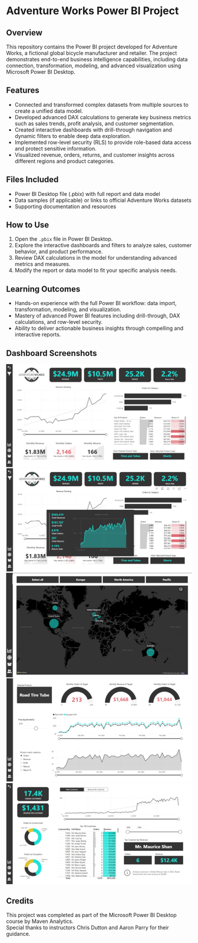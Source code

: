 # Adventure Works Power BI Project

## Overview  
This repository contains the Power BI project developed for Adventure Works, a fictional global bicycle manufacturer and retailer. The project demonstrates end-to-end business intelligence capabilities, including data connection, transformation, modeling, and advanced visualization using Microsoft Power BI Desktop.

## Features  
- Connected and transformed complex datasets from multiple sources to create a unified data model.  
- Developed advanced DAX calculations to generate key business metrics such as sales trends, profit analysis, and customer segmentation.  
- Created interactive dashboards with drill-through navigation and dynamic filters to enable deep data exploration.  
- Implemented row-level security (RLS) to provide role-based data access and protect sensitive information.  
- Visualized revenue, orders, returns, and customer insights across different regions and product categories.

## Files Included  
- Power BI Desktop file (.pbix) with full report and data model  
- Data samples (if applicable) or links to official Adventure Works datasets  
- Supporting documentation and resources  

## How to Use  
1. Open the `.pbix` file in Power BI Desktop.  
2. Explore the interactive dashboards and filters to analyze sales, customer behavior, and product performance.  
3. Review DAX calculations in the model for understanding advanced metrics and measures.  
4. Modify the report or data model to fit your specific analysis needs.

## Learning Outcomes  
- Hands-on experience with the full Power BI workflow: data import, transformation, modeling, and visualization.  
- Mastery of advanced Power BI features including drill-through, DAX calculations, and row-level security.  
- Ability to deliver actionable business insights through compelling and interactive reports.

## Dashboard Screenshots
![image1](images/Exec_dashboard.png)
![image1](images/ExecDashboard.png)
![image1](images/Map.png)
![image1](images/Product_performance.png)
![image1](images/Customer_performance.png)


## Credits  
This project was completed as part of the Microsoft Power BI Desktop course by Maven Analytics.  
Special thanks to instructors Chris Dutton and Aaron Parry for their guidance.
